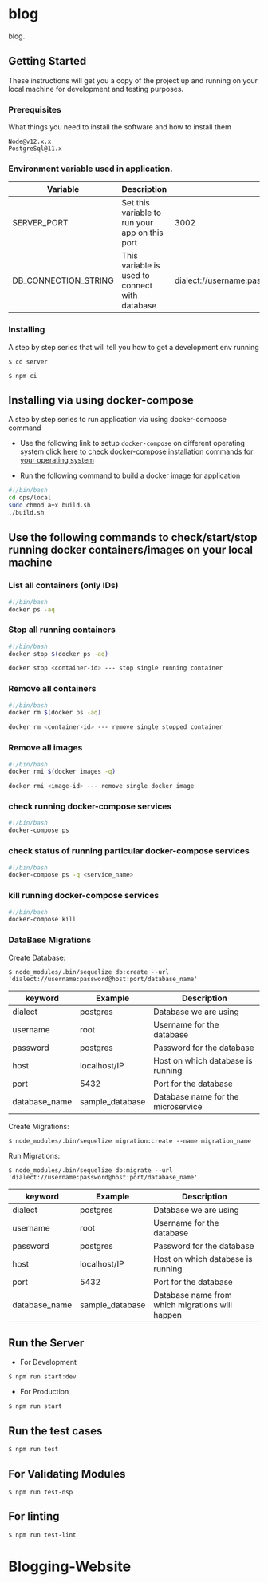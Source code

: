 # blog

blog.

## Getting Started

These instructions will get you a copy of the project up and running on your local machine for development and testing purposes.

### Prerequisites

What things you need to install the software and how to install them

```
Node@v12.x.x
PostgreSql@11.x
```
### Environment variable used in application.

| Variable            | Description                                           | Example                                             | 
| ------------------- | ----------------------------------------------------- | --------------------------------------------------- |
| SERVER_PORT         | Set this variable to run your app on this port        | 3002                                                |
| DB_CONNECTION_STRING| This variable is used to connect with database        | dialect://username:password@host:port/database_name |

### Installing

A step by step series that will tell you how to get a development env running

```
$ cd server
```

```
$ npm ci
```

## Installing via using docker-compose

A step by step series to run application via using docker-compose command

- Use the following link to setup `docker-compose` on different operating system
[click here to check docker-compose installation commands for your operating system](https://docs.docker.com/compose/install/#install-compose)

- Run the following command to build a docker image for application

```bash
#!/bin/bash
cd ops/local
sudo chmod a+x build.sh
./build.sh
```

## Use the following commands to check/start/stop running docker containers/images on your local machine

### List all containers (only IDs)

```bash
#!/bin/bash
docker ps -aq
```

### Stop all running containers

```bash
#!/bin/bash
docker stop $(docker ps -aq)

docker stop <container-id> --- stop single running container
```

### Remove all containers

```bash
#!/bin/bash
docker rm $(docker ps -aq)

docker rm <container-id> --- remove single stopped container
```

### Remove all images

```bash
#!/bin/bash
docker rmi $(docker images -q)

docker rmi <image-id> --- remove single docker image
```

### check running docker-compose services

```bash
#!/bin/bash
docker-compose ps
```

### check status of running particular docker-compose services

```bash
#!/bin/bash
docker-compose ps -q <service_name>
```

### kill running docker-compose services

```bash
#!/bin/bash
docker-compose kill
```

### DataBase Migrations

Create Database:
```
$ node_modules/.bin/sequelize db:create --url 'dialect://username:password@host:port/database_name'
```
| keyword       | Example         |Description                        |
| ------------- | --------------- |---------------------------------- |
| dialect       | postgres        |Database we are using              |
| username      | root            |Username for the database          |
| password      | postgres        |Password for the database          |
| host          | localhost/IP    |Host on which database is running  |
| port          | 5432            |Port for the database              |
| database_name | sample_database |Database name for the microservice |

Create Migrations:
```
$ node_modules/.bin/sequelize migration:create --name migration_name
```

Run Migrations:
```
$ node_modules/.bin/sequelize db:migrate --url 'dialect://username:password@host:port/database_name'
```
| keyword       | Example         |Description                                     |
| ------------- | --------------- |----------------------------------------------- |
| dialect       | postgres        |Database we are using                           |
| username      | root            |Username for the database                       |
| password      | postgres        |Password for the database                       |
| host          | localhost/IP    |Host on which database is running               |
| port          | 5432            |Port for the database                           |
| database_name | sample_database |Database name from which migrations will happen |

## Run the Server

* For Development
```
$ npm run start:dev
```
* For Production
```
$ npm run start
```
## Run the test cases

```
$ npm run test
```
## For Validating Modules

```
$ npm run test-nsp
```
## For linting

```
$ npm run test-lint
```
# Blogging-Website
